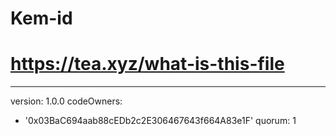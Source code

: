 # Kem-id
# https://tea.xyz/what-is-this-file
---
version: 1.0.0
codeOwners:
  - '0x03BaC694aab88cEDb2c2E306467643f664A83e1F'
quorum: 1
